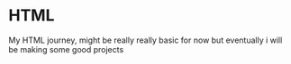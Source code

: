 # HTML
My HTML journey, might be really really basic for now but eventually i will be making some good projects

